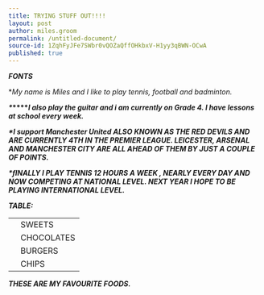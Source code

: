 ```yaml
---
title: TRYING STUFF OUT!!!!
layout: post
author: miles.groom
permalink: /untitled-document/
source-id: 1ZqhFyJFe7SWbr0vQOZaQffOHkbxV-H1yy3qBWN-OCwA
published: true
---
```

**_FONTS_**

**My name is Miles and I like to play tennis, football and badminton.*

**_*_****_I also play the guitar  and i am currently on Grade 4. I have lessons  at school every week._**

**_*I support Manchester United  ALSO KNOWN AS THE RED DEVILS AND ARE CURRENTLY 4TH IN THE PREMIER LEAGUE. LEICESTER, ARSENAL AND MANCHESTER  CITY ARE ALL AHEAD OF THEM BY JUST A COUPLE OF POINTS._**

**_*fINALLY I PLAY TENNIS 12 HOURS A WEEK , NEARLY EVERY DAY AND NOW COMPETING AT NATIONAL LEVEL. NEXT YEAR I HOPE TO BE PLAYING INTERNATIONAL LEVEL._**

**_TABLE:_**

<table>
  <tr>
    <td></td>
    <td>SWEETS</td>
  </tr>
  <tr>
    <td></td>
    <td>CHOCOLATES</td>
  </tr>
  <tr>
    <td></td>
    <td>BURGERS</td>
  </tr>
  <tr>
    <td></td>
    <td>CHIPS</td>
  </tr>
</table>


**_THESE ARE MY FAVOURITE FOODS._**

